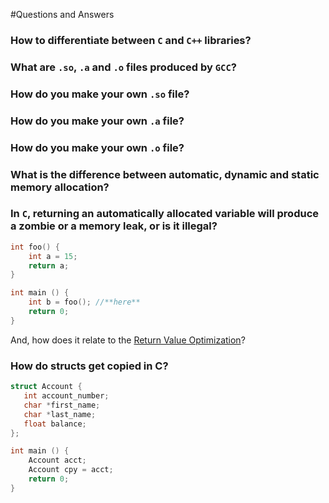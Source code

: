 #Questions and Answers
### How to differentiate between `C` and `C++` libraries?
### What are `.so`, `.a` and `.o` files produced by `GCC`?
### How do you make your own `.so` file?
### How do you make your own `.a` file?
### How do you make your own `.o` file?
### What is the difference between automatic, dynamic and static memory allocation?
### In `C`, returning an automatically allocated variable will produce a zombie or a memory leak, or is it illegal?

```C
int foo() {
	int a = 15;
	return a;
}

int main () {
	int b = foo(); //**here**
	return 0;
}
```
And, how does it relate to the [Return Value Optimization](https://en.wikipedia.org/wiki/Return_value_optimization)?

### How do structs get copied in C?

```C
struct Account {
   int account_number;
   char *first_name;
   char *last_name;
   float balance;
};

int main () {
	Account acct;
	Account cpy = acct;
	return 0;
}
```